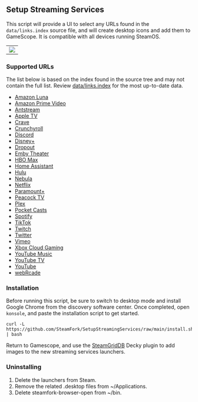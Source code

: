 ## Setup Streaming Services
This script will provide a UI to select any URLs found in the `data/links.index` source file, and will create desktop icons and add them to GameScope.  It is compatible with all devices running SteamOS.

<table>
  <tr>
    <td><img src="https://raw.githubusercontent.com/SteamFork/SetupStreamingServices/main/.images/20240709.jpg"/></td>
  </tr>
</table>

### Supported URLs
The list below is based on the index found in the source tree and may not contain the full list.  Review [data/links.index](/data/links.index) for the most up-to-date data.

* [Amazon Luna](https://luna.amazon.com)
* [Amazon Prime Video](https://www.amazon.com/video)
* [Antstream](https://live.antstream.com)
* [Apple TV](https://tv.apple.com)
* [Crave](https://www.crave.ca)
* [Crunchyroll](https://www.crunchyroll.com)
* [Discord](https://discord.com/app)
* [Disney+](https://www.disneyplus.com)
* [Dropout](https://www.dropout.tv/browse)
* [Emby Theater](https://emby.media)
* [HBO Max](https://www.max.com)
* [Home Assistant](https://demo.home-assistant.io)
* [Hulu](https://www.hulu.com)
* [Nebula](https://nebula.tv)
* [Netflix](https://www.netflix.com)
* [Paramount+](https://www.paramountplus.com)
* [Peacock TV](https://www.peacocktv.com)
* [Plex](https://app.plex.tv)
* [Pocket Casts](https://play.pocketcasts.com)
* [Spotify](https://open.spotify.com)
* [TikTok](https://www.tiktok.com)
* [Twitch](https://www.twitch.tv)
* [Twitter](https://twitter.com)
* [Vimeo](https://vimeo.com)
* [Xbox Cloud Gaming](https://www.xbox.com/play)
* [YouTube Music](https://music.youtube.com)
* [YouTube TV](https://tv.youtube.com)
* [YouTube](https://www.youtube.com)
* [webRcade](https://play.webrcade.com)

### Installation
Before running this script, be sure to switch to desktop mode and install Google Chrome from the discovery software center.  Once completed, open `konsole`, and paste the installation script to get started.

```
curl -L https://github.com/SteamFork/SetupStreamingServices/raw/main/install.sh | bash
```

Return to Gamescope, and use the [SteamGridDB](https://github.com/SteamGridDB/decky-steamgriddb) Decky plugin to add images to the new streaming services launchers.

### Uninstalling
1. Delete the launchers from Steam.
2. Remove the related .desktop files from ~/Applications.
3. Delete steamfork-browser-open from ~/bin.
